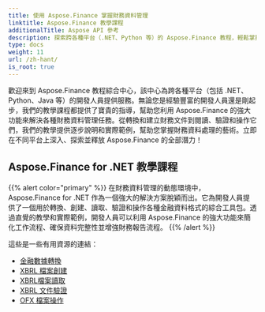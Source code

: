 ```yaml
---
title: 使用 Aspose.Finance 掌握財務資料管理
linktitle: Aspose.Finance 教學課程
additionalTitle: Aspose API 參考
description: 探索跨各種平台（.NET、Python 等）的 Aspose.Finance 教程，輕鬆掌握財務資料管理。
type: docs
weight: 11
url: /zh-hant/
is_root: true
---
```


歡迎來到 Aspose.Finance 教程綜合中心，該中心為跨各種平台（包括 .NET、Python、Java 等）的開發人員提供服務。無論您是經驗豐富的開發人員還是剛起步，我們的教學課程都提供了寶貴的指導，幫助您利用 Aspose.Finance 的強大功能來解決各種財務資料管理任務。從轉換和建立財務文件到閱讀、驗證和操作它們，我們的教學提供逐步說明和實際範例，幫助您掌握財務資料處理的藝術。立即在不同平台上深入、探索並釋放 Aspose.Finance 的全部潛力！

## Aspose.Finance for .NET 教學課程
{{% alert color="primary" %}}
在財務資料管理的動態環境中，Aspose.Finance for .NET 作為一個強大的解決方案脫穎而出。它為開發人員提供了一個用於轉換、創建、讀取、驗證和操作各種金融資料格式的綜合工具包。透過直覺的教學和實際範例，開發人員可以利用 Aspose.Finance 的強大功能來簡化工作流程、確保資料完整性並增強財務報告流程。
{{% /alert %}}

這些是一些有用資源的連結：
 
- [金融數據轉換](./net/financial-data-conversion/)
- [XBRL 檔案創建](./net/xbrl-file-creation/)
- [XBRL檔案讀取](./net/xbrl-file-reading/)
- [XBRL 文件驗證](./net/xbrl-file-validation/)
- [OFX 檔案操作](./net/ofx-file-manipulation/)